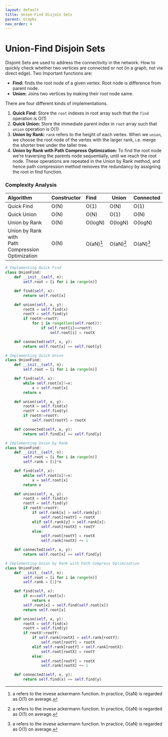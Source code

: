 ```yaml
---
layout: default
title: Union-Find Disjoin Sets
parent: Graphs
nav_order: 4
---
```


# Union-Find Disjoin Sets

Disjoint Sets are used to address the connectivity in the network. How to quickly check whether two vertices are connected or not (in a graph, not via direct edge). Two Important functions are:
- **Find:** finds the root node of a given vertex. Root node is difference from parent node.
- **Union:** Joins two vertices by making their root node same.

There are four different kinds of implementations. 
1. **Quick Find:** Store the `root` indexes in root array such that the `find` operation is O(1)
2. **Quick Union:** Store the immediate parent index in `root` array such that `union` operation is O(1)
3. **Union by Rank:** `rank` refers to the height of each vertex. When we `union`, we choose the root node of the vertex with the larger rank, i.e. merge the shorter tree under the taller tree.
4. **Union by Rank with Path Compress Optimization:** To find the root node we’re traversing the parents node sequentially, until we reach the root node. These operations are repeated in the Union by Rank method, and hence path compression method removes the redundancy by assigning the root in find function. 

### Complexity Analysis 

| Algorithm                                              | Constructor | Find        | Union | Connected |
| :----------------------------------------------------- | :---------- | :---------- | ----- | --------- |
| Quick Find                                             | O(N)        | O(1)        | O(N) | O(1) |
| Quick Union                                            | O(N)        | O(N)        | O(1) | O(N) |
| Union by Rank                                          | O(N)        | O(logN)     | O(logN) | O(logN) |
| Union by Rank with <br />Path Compression Optimization | O(N)        | O(aN)[^aN] | O(aN)[^aN] | O(aN)[^aN] |

[^aN]: a refers to the invese ackermann function. In practice, O(aN) is regarded as O(1) on average.



```python
# Implementing Quick Find
class UnionFind:
	def __init__(self, n):
		self.root = [i for i in range(n)]

	def find(self, x):
		return self.root[x]

	def union(self, x, y):
		rootX = self.find(x)
		rootY = self.find(y)
		if rootX!=rootY:
			for i in range(len(self.root)):
				if self.root[i]==rootY: 
					self.root[i] = rootX

	def connected(self, x, y):
		return self.root[x] == self.root[y]
```

```python
# Implementing Quick Union
class UnionFind:
	def __init__(self, n):
		self.root = [i for i in range(n)]

	def find(self, x):
		while self.root[x]!=x:
			x = self.root[x]
		return x

	def union(self, x, y):
		rootX = self.find(x)
		rootY = self.find(y)
		if rootX!=rootY:
			self.root[rootY] = rootX

	def connected(self, x, y):
		return self.find[x] == self.find[y]
```

```python
# Implementing Union by Rank
class UnionFind:
	def __init__(self, n):
		self.root = [i for i in range(n)]
		self.rank = [1]*n

	def find(self, x):
		while self.root[x]!=x:
			x = self.root[x]
		return x

	def union(self, x, y):
		rootX = self.find(x)
		rootY = self.find(y)
		if rootX!=rootY:
			if self.rank[x] > self.rank[y]:
				self.root[rootY] = rootX
			elif self.rank[y] > self.rank[x]:
				self.root[rootX] = rootY
			else:
				self.root[rootY] = rootX
				self.rank[rootX] += 1

	def connected(self, x, y):
		return self.root[x] == self.find[y]
```

```python
# Implementing Union by Rank with Path Compress Optimization
class UnionFind:
	def __init__(self, n):
		self.root = [i for i in range(n)]
		self.rank = [1]*n

	def find(self, x):
		if x==self.root[x]:
			return x
		self.root[x] = self.find(self.root[x])
		return self.root[x]

	def union(self, x, y):
		rootX = self.find(x)
		rootY = self.find(y)
		if rootX!=rootY:
			if self.rank[rootX] > self.rank[rootY]:
				self.root[rootY] = rootX
			elif self.rank[rootY] > self.rank[rootX]:
				self.root[rootX] = rootY
			else:
				self.root[rootY] = rootX
				self.rank[rootX] += 1

	def connected(self, x, y):
		return self.find(x) == self.find(y)
```
